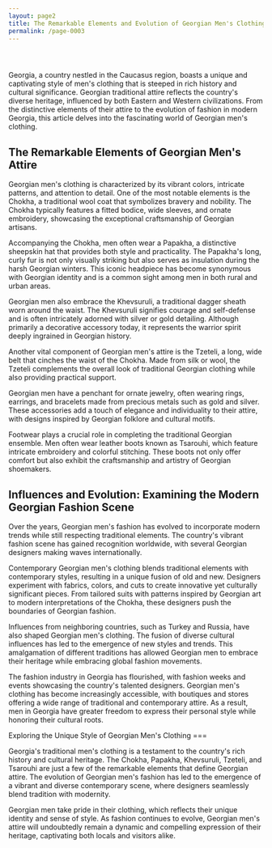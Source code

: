 ```yaml
---
layout: page2
title: The Remarkable Elements and Evolution of Georgian Men's Clothing
permalink: /page-0003
---
```




<div class="separator" style="clear: both;"><a href="https://blogger.googleusercontent.com/img/b/R29vZ2xl/AVvXsEj2PhoA1vLs37zPPyd2TUPE37Xl3DW60Ki3vF4GC9-OPAr_416m6NI9J4VrS8LaNKkMkjPCuup9Ze1X_iuHdtvYHiogtLgaTAtT7VVWOT6RAXBbRyxiD-MxGCiSbsUCAMakyHKOHx3XRtGjxISDVHhwAfRWCFVDmsnf8r-qW1UM0xx5eXxTlw_QfgeXJKQ/s1600/images.jpeg" style="display: block; padding: 1em 0; text-align: center; "><img alt="" border="0" data-original-height="533" data-original-width="576" src="https://blogger.googleusercontent.com/img/b/R29vZ2xl/AVvXsEj2PhoA1vLs37zPPyd2TUPE37Xl3DW60Ki3vF4GC9-OPAr_416m6NI9J4VrS8LaNKkMkjPCuup9Ze1X_iuHdtvYHiogtLgaTAtT7VVWOT6RAXBbRyxiD-MxGCiSbsUCAMakyHKOHx3XRtGjxISDVHhwAfRWCFVDmsnf8r-qW1UM0xx5eXxTlw_QfgeXJKQ/s1600/images.jpeg"/></a></div>


<p>Georgia, a country nestled in the Caucasus region, boasts a unique and captivating style of men's clothing that is steeped in rich history and cultural significance. Georgian traditional attire reflects the country's diverse heritage, influenced by both Eastern and Western civilizations. From the distinctive elements of their attire to the evolution of fashion in modern Georgia, this article delves into the fascinating world of Georgian men's clothing.</p>
<h2>The Remarkable Elements of Georgian Men's Attire</h2>
<p>Georgian men's clothing is characterized by its vibrant colors, intricate patterns, and attention to detail. One of the most notable elements is the Chokha, a traditional wool coat that symbolizes bravery and nobility. The Chokha typically features a fitted bodice, wide sleeves, and ornate embroidery, showcasing the exceptional craftsmanship of Georgian artisans.</p>
<p>Accompanying the Chokha, men often wear a Papakha, a distinctive sheepskin hat that provides both style and practicality. The Papakha's long, curly fur is not only visually striking but also serves as insulation during the harsh Georgian winters. This iconic headpiece has become synonymous with Georgian identity and is a common sight among men in both rural and urban areas.</p>
<p>Georgian men also embrace the Khevsuruli, a traditional dagger sheath worn around the waist. The Khevsuruli signifies courage and self-defense and is often intricately adorned with silver or gold detailing. Although primarily a decorative accessory today, it represents the warrior spirit deeply ingrained in Georgian history.</p>
<p>Another vital component of Georgian men's attire is the Tzeteli, a long, wide belt that cinches the waist of the Chokha. Made from silk or wool, the Tzeteli complements the overall look of traditional Georgian clothing while also providing practical support.</p>
<p>Georgian men have a penchant for ornate jewelry, often wearing rings, earrings, and bracelets made from precious metals such as gold and silver. These accessories add a touch of elegance and individuality to their attire, with designs inspired by Georgian folklore and cultural motifs.</p>
<p>Footwear plays a crucial role in completing the traditional Georgian ensemble. Men often wear leather boots known as Tsarouhi, which feature intricate embroidery and colorful stitching. These boots not only offer comfort but also exhibit the craftsmanship and artistry of Georgian shoemakers.</p>
<h2>Influences and Evolution: Examining the Modern Georgian Fashion Scene</h2>
<p>Over the years, Georgian men's fashion has evolved to incorporate modern trends while still respecting traditional elements. The country's vibrant fashion scene has gained recognition worldwide, with several Georgian designers making waves internationally.</p>
<p>Contemporary Georgian men's clothing blends traditional elements with contemporary styles, resulting in a unique fusion of old and new. Designers experiment with fabrics, colors, and cuts to create innovative yet culturally significant pieces. From tailored suits with patterns inspired by Georgian art to modern interpretations of the Chokha, these designers push the boundaries of Georgian fashion.</p>
<p>Influences from neighboring countries, such as Turkey and Russia, have also shaped Georgian men's clothing. The fusion of diverse cultural influences has led to the emergence of new styles and trends. This amalgamation of different traditions has allowed Georgian men to embrace their heritage while embracing global fashion movements.</p>
<p>The fashion industry in Georgia has flourished, with fashion weeks and events showcasing the country's talented designers. Georgian men's clothing has become increasingly accessible, with boutiques and stores offering a wide range of traditional and contemporary attire. As a result, men in Georgia have greater freedom to express their personal style while honoring their cultural roots.</p>
<p>Exploring the Unique Style of Georgian Men's Clothing ===</p>
<p>Georgia's traditional men's clothing is a testament to the country's rich history and cultural heritage. The Chokha, Papakha, Khevsuruli, Tzeteli, and Tsarouhi are just a few of the remarkable elements that define Georgian attire. The evolution of Georgian men's fashion has led to the emergence of a vibrant and diverse contemporary scene, where designers seamlessly blend tradition with modernity.</p>
<p>Georgian men take pride in their clothing, which reflects their unique identity and sense of style. As fashion continues to evolve, Georgian men's attire will undoubtedly remain a dynamic and compelling expression of their heritage, captivating both locals and visitors alike.</p>




<div style="height:1px;">
<a id="show_id" onclick="document.getElementById('spoiler_id').style.display=''; document.getElementById('show_id').style.display='none';"></a><span id="spoiler_id" style="display: none;"><a class="link" onclick="document.getElementById('spoiler_id').style.display='none'; document.getElementById('show_id').style.display='';"></a>
<div style="background-color: rgba(0, 0, 0, 0); margin: 1px;">
<div class="smallfont"><i><span style="font-size: 16px; font-weight: bold; margin-right: 3px;"></span></i><input onclick="if (this.parentNode.parentNode.getElementsByTagName('div')[1].getElementsByTagName('div')[0].style.display != '') { this.parentNode.parentNode.getElementsByTagName('div')[1].getElementsByTagName('div')[0].style.display = ''; this.innerText = ''; this.value = 'Hide'; } else { this.parentNode.parentNode.getElementsByTagName('div')[1].getElementsByTagName('div')[0].style.display = 'none'; this.innerText = ''; this.value = 'new posts'; }" style="background-color: #00000000; font-size: 16px; width: auto;" type="button" value="new posts" />
</div>
<div class="alt2" style="background-color: rgba(255, 255, 255, 0); margin: 0px; padding: 0px;">
<div style="display: none;" loading="lazy">
<p>







michellegujerr
Michelle Güjer
kieshapablo 
kieshapablo
Kiesha Pablo
soulhoefourtwenty 
soulhoefourtwenty
Allana Clemente
chinchinobcena 
chinchinobcena
Chin Chin Obcena
alexamiro.m 
alexamiro.m
Alexa Miro
crishauy 
crishauy
Crisha Johns Uy
cherbarnacha 
cherbarnacha
Cher Tolentino Barnacha
avrillavigne 
avrillavigne
Avril Lavigne
donna 
donna
Donnalyn 🇵🇭
coleen 
coleen
Coleen Garcia Crawford
alexandradaddario 
alexandradaddario
alexandra daddario
mr.kawawi 
mr.kawawi
Mark Velasco
jackloganshow 
jackloganshow
Jack Logan
cunananmardeen 
cunananmardeen
Mardeen Cunanan
itskathlenne 
itskathlenne
➳Kathlenne Panis
shailarebortera 
shailarebortera
Dr. Shaila Rebortera
xeaora 
xeaora
Pacchi | Xeaora
reemalharbimakeup 
reemalharbimakeup
Reem Alharbi 👰🏻‍♀️🤍💍 Makeup Artist
belasfitguide 
belasfitguide
belasfitguide
christianalbertgaza 
christianalbertgaza
Christian Albert Gaza
maddyalivia_ 
maddyalivia_
mikedaryly 
mikedaryly
Mike Yu
sunnyrayyxo 
sunnyrayyxo
cyber kitty ^-^
patty_push 
patty_push
Patricia Tumulak
runroccorun 
runroccorun
THOR
aljownz_ 
aljownz_
Aljon Buenaflor
ampongdentalclinic 
ampongdentalclinic
Ampong Dental
angelclaverialove 
angelclaverialove
𝓐𝓷𝓰𝓮𝓵 𝓒𝓵𝓪𝓿𝓮𝓻𝓲𝓪➰
ck_montenegro 
ck_montenegro
CK Montenegro
mochii_jii 
mochii_jii
Jessa Mae Liloc
cullen.bun 
cullen.bun
Cullen
gella.gonzales 
gella.gonzales
Gella🌻
rxthism 
rxthism
Ruth
princessmyreli 
princessmyreli
Princess Myreli Orapa
shftinternational 
shftinternational
SHFT International
melrosecastro_ 
melrosecastro_
MC
rachelleruth_ 
rachelleruth_
Rachelle Ruth
glowclub.123 
glowclub.123
The Glow Club
villacellabella.bali 
villacellabella.bali
VILLA CELLA BELLA  UBUD  BALI
bolatvph 
bolatvph
Bola.TV
danielastrannerrr 
danielastrannerrr
𝒟𝒶𝓃𝒾𝑒𝓁𝒶 𝒢𝓊𝓉𝒾𝑒𝓇𝓇𝑒𝓏 𝒮𝓉𝓇𝒶𝓃𝓃𝑒𝓇
gelomiclxt 
gelomiclxt
Gelo
revirielley 
revirielley
Revi Agulan 🧿
rafaelarenas55 
rafaelarenas55
Rafael L Arenas
markfernandezmakeup 
markfernandezmakeup
Mark Fernandez
_izzayrndl 
_izzayrndl
izzay Rondolo 🌻Private Space🌻
miaantonioo 
miaantonioo
Mia Antonio
kimiialfeche 
kimiialfeche
kimmy
mabhy1990 
mabhy1990
winfinity.live 
winfinity.live
Winfinity | Live Casino Game Provider
iammjdiola 
iammjdiola
MJ Diola ✨
trixieescosisofficial 
trixieescosisofficial
Trixie Escosis
auramodaintl_ 
auramodaintl_
Aura Moda
skinmdc 
skinmdc
Skin MDC
taylorlautner 
taylorlautner
Taylor Lautner
taylautner 
taylautner
Tay Lautner
ninia_rodil_dmd 
ninia_rodil_dmd
Ninia Rodil
homebeautyberries 
homebeautyberries
Beauty Berries Home
finnsvipbeachclub 
finnsvipbeachclub
FINNS VIP Beach Club
gerid_rux 
gerid_rux
GERID RUX🦋
aranyaresortsph 
aranyaresortsph
Aranya Resorts
kerrireilly1610 
kerrireilly1610
Kerri Reilly
gail.vice 
gail.vice
Gail Vicente
mikaellugh26 
mikaellugh26
Ella Tan
filippafranssoon 
filippafranssoon
Filippa Fransson
chamaximiano 
chamaximiano
Cha Maximiano Lee
millionaireasia.sg 
millionaireasia.sg
Millionaireasia Singapore
malditattoostudios 
malditattoostudios
Malditattoo Studios
pearlfarmofficial 
pearlfarmofficial
Pearl Farm Beach Resort
tutorialhair4you 
tutorialhair4you
Simple Hairstyles & Tips
boy.and.sea 
boy.and.sea
Echo Kua
dexwin.bet 
dexwin.bet
DexWin Bet | Sports Betting that's Immersive
kristinejans.margaja 
kristinejans.margaja
Kristine Margaja
dexterlopezhmuamnl 
dexterlopezhmuamnl
Dexter Lopez
mirandaaldana_ 
mirandaaldana_
miranda aldana💋
athenalouise0130 
athenalouise0130
Athena Louise
nastya_nass_ 
nastya_nass_
Nastya Nass
lusta.hair 
lusta.hair
Lusta Hair
threema.official 
threema.official
SMS / VIBER +639171683362
sirombeachhouse 
sirombeachhouse
Sirom Beach House
andreaasis__ 
andreaasis__
DREA
krishnahgravidez 
krishnahgravidez
Krishnah Gravidez
michelledee 
michelledee
MMD
theoldfarmvilla 
theoldfarmvilla
The Old Farm Villa
lullacrystalsmain 
lullacrystalsmain
LULLA CRYSTALS SKINCARE
samjtang 
samjtang
Sam Tang
trishplz 
trishplz
Trisha Pelaez
sp2sphilippines 
sp2sphilippines
SP2S Philippines
_aby_mabi 
_aby_mabi
𝘼 𝘽 𝙔
lovejaneph 
lovejaneph
Love  Jane
wandergym 
wandergym
Wandergym
justbonita8 
justbonita8
JustBonita
vanessahudgens 
vanessahudgens
🔮Vanessa Hudgens🔮
modalabeachresort 
modalabeachresort
Modala Beach Resort
aquaboracay 
aquaboracay
Aqua Boracay
gy_gymfit 
gy_gymfit
GY.gymfit
momoisupe 
momoisupe
Jan Michael Supe
michellearceo136 
michellearceo136
Michelle Arceo
lastaycation 
lastaycation
0917 
0917
0917
yhona1a 
yhona1a
Nabi🦋
m_manlongatclinic 
m_manlongatclinic
𝔻𝕖𝕣𝕞𝕒 • 𝔸𝕖𝕤𝕥𝕙𝕖𝕥𝕚𝕔 • 𝕎𝕖𝕝𝕝𝕟𝕖𝕤𝕤
athlenenutrition 
athlenenutrition
Athlene Nutrition
michaelcinco5 
michaelcinco5
Michael Cinco Private
michael5inco 
michael5inco
MICHAEL CINCO Dubai
chikababes.ph 
chikababes.ph
ChikaBabes | your favorite babes
hayley_bui 
hayley_bui
Hayley Bui
adrianalianne 
adrianalianne
itscharxlingin 
itscharxlingin
Charx Lingin🇵🇭
busturqueza23 
busturqueza23
Omnibus Turqueza
lotusactivewear 
lotusactivewear
LOTUS ACTIVEWEAR
ifbb.ph 
ifbb.ph
IFBB PHILIPPINES 🏆🇵🇭
jesh_javier 
jesh_javier
Jesh Javier
alphalete 
alphalete
Alphalete
jvvcful 
jvvcful
최종우
limminsu000 
limminsu000
임민수ᰔᩚ
dex_xeb 
dex_xeb
DEX / 김진영
dear.zia 
dear.zia
𝑓𝑟𝑒𝑒𝑧𝑖𝑎🌼
4x4ischoi 
4x4ischoi
최서은 Seoeun Choi
deeenerss 
deeenerss
Nadine Lee 이나딘
jennonpark 
jennonpark
박세정 Park Sejeong
shinseulkee 
shinseulkee
신슬기 Shin Seul Ki
amyy.ts 
amyy.ts
𝐀𝐦𝐲
artistic__man 
artistic__man
김세준 sejun Kim
fitnesswithphoebs 
fitnesswithphoebs
phoebs
thelabootybuilder 
thelabootybuilder
Frankie Alvarado
nicolejennice 
nicolejennice
Nicsy Pueyo Aguilar
neilbengzon71 
neilbengzon71
Neil Bengzon (Bubba Kray)
timsalanga 
timsalanga
Tim Salanga
shopify 
shopify
Shopify
laurinhatorquato 
laurinhatorquato
Laurinha do Brasil🇧🇷 para o mundo🌎
annandrade11 
annandrade11
ANNA ANDRADE
pangszd03 
pangszd03
pangszd03
gabriel_altonaga 
gabriel_altonaga
Gabriel Altonaga
britneymnsn 
britneymnsn
Britney Manson
katvfitness 
katvfitness
KAT VERA | Content Creator
issavegas 
issavegas
Issa Vegas ✨
a.vriell 
a.vriell
𝐀𝐑𝐈𝐄𝐋 🤍
theworkoutdoll 
theworkoutdoll
glute bae ♡
tamaraadawn 
tamaraadawn
TAMARA DAWN 🍓
kelsiefaithhthomas 
kelsiefaithhthomas
Kelsie Faith Thomas
luxelips.au 
luxelips.au
Luxe Lips
chammymabasa 
chammymabasa
Chammy Mabasa
pauljasonklein 
pauljasonklein
paul klein
avb.fit 
avb.fit
ALEJANDRA VILA
taylerhillss 
taylerhillss
Tayler hills
anickalykayu 
anickalykayu
Anicka Lyka Yu
pingmedina 
pingmedina
Ping Medina
_swapbox 
_swapbox
Swap Box
geegee_flawless 
geegee_flawless
🍯 GeeGee 🇺🇸
missmicav 
missmicav
Mica V
josephyuen2012 
josephyuen2012
Joseph Yuen
chivasregalph 
chivasregalph
Chivas Regal PH
regivalenzuela90 
regivalenzuela90
RVP
theboltholebar 
theboltholebar
The Bolt Hole Bar
bolthole71 
bolthole71
Bolthole 71
fitjeans 
fitjeans
FITJEANS | Super comfy and stretchy denim with no waist gap
bactivewear_ 
bactivewear_
B Activewear
camisanchez.co 
camisanchez.co
Cami ®• Mentora de transformación y habitos
cudentaloffice 
cudentaloffice
CU Dental Office
k8lynbaddie 
k8lynbaddie
Kaitlyn 💖
zoandemfit 
zoandemfit
Zoë & Emily | ONLINE FITNESS COACHES
lexicarolinefit 
lexicarolinefit
♡ 𝐬𝐮𝐤𝐚𝐧𝐥𝐚𝐲𝐚 𝐤𝐫𝐚𝐬𝐚𝐧𝐠␎✮
pinkveganprincess 
pinkveganprincess
fri
kennedybonham_ 
kennedybonham_
Kennedy Bonham | Online Strength Focused Coach
mrshadiel 
mrshadiel
Bryan Shadiel Perez
kayheredia 
kayheredia
Kayla Heredia
cerahlovesss 
cerahlovesss
SarahGulagula♡
jannymrnda 
jannymrnda
Janny Miranda
monsterenergy 
monsterenergy
Monster Energy
nicolemulano 
nicolemulano
Mary Nicole Gapaz Mulano
thepremiumcorsetph 
thepremiumcorsetph
ThePremuimCorsetPh 🧿
iam_drspark 
iam_drspark
John Paul Cruz Pareja  M.D.
nicholasgalitzine 
nicholasgalitzine
Nicholas Galitzine
victoriabulk 
victoriabulk
Victoria Bulkowski
narratorsphilippines 
narratorsphilippines
Narrators Philippines
xinyanshop.ph 
xinyanshop.ph
𝗫𝗶𝗻 𝗬𝗮𝗻 𝗦𝗵𝗼𝗽
dianaconforti.fit 
dianaconforti.fit
Diana Conforti | Pushing Together
jvevapeph 
jvevapeph
JVE Vape (Just Love)
sneakersanpy 
sneakersanpy
SNEAKERSANPY
acjcollections 
acjcollections
Acj Collection's
lovito_official 
lovito_official
Lovito
debbie_liii 
debbie_liii
Runyu Li
charitagirl 
charitagirl
Charita
ekay.ejm 
ekay.ejm
Erica Jane Medina
tootchie01 
tootchie01
Adrian Hubert Agcamaran
dollfeva 
dollfeva
DADOLL
_nicoleespiritu28 
_nicoleespiritu28
Nicole Espiritu
alecruz1808 
alecruz1808
Ale Cruz
vevehmo 
vevehmo
Babygirl❤️
yourkeireal 
yourkeireal
keikei
clara_stocker 
clara_stocker
Sexy Wagyū Steak 🥩
exteriorglam 
exteriorglam
Foinika Kay
mialiftss 
mialiftss
MIA JASMINE
ghadaalghamdi 
ghadaalghamdi
Ghada Alghamdi
smartdriving 
smartdriving
𝐒𝐦𝐚𝐫𝐭 𝐃𝐫𝐢𝐯𝐢𝐧𝐠 𝐂𝐨𝐫𝐩𝐨𝐫𝐚𝐭𝐢𝐨𝐧 🇵🇭
bootybandph 
bootybandph
Booty Bands by FITME.PH
nessbynature 
nessbynature
𝙉𝙀𝙎𝙎𝘼 ♥
bellascholtes.fit 
bellascholtes.fit
Bella Scholtes
jumamutee 
jumamutee
Julia Giannella
christelleabello 
christelleabello
Christelle Abello
jai_murcillo 
jai_murcillo
Jai Murcillo 📸
kate.herta 
kate.herta
kate herta | fitness & bodybuilding
trishaddr 
trishaddr
TRISHA DIAZ
aybl 
aybl
AYBL
zivenevaroa.tabangcura 
zivenevaroa.tabangcura
Ziven Evaro Asperas Tabangcura
sienaa_fit 
sienaa_fit
𝐒. 𝐑 | 𝐅𝐈𝐓𝐍𝐄𝐒𝐒 𝐓𝐑𝐀𝐈𝐍𝐄𝐑
thebaguioshop_3 
thebaguioshop_3
THEBAGUIOSHOP🧿
sofia.i.n 
sofia.i.n
Sofia
awiesome 
awiesome
𝗔 𝗪 𝗜 𝗘
ecila_x 
ecila_x
ALICE STAMP
hannahscarpatiii 
hannahscarpatiii
Hannah scarpati
tashabraziliano 
tashabraziliano
ᴛᴀꜱʜ'
bontheys 
bontheys
Bente Strøm
jewelpagcu.md 
jewelpagcu.md
Jewel Pagcu
livewellbyjess 
livewellbyjess
JESS DAMICO
teamcarolvaz 
teamcarolvaz
Treinadora Carol Vaz
kristineafit 
kristineafit
KRISTINE ANN
ucmlifestyle 
ucmlifestyle
UCM Lifestyle
fleckerfit 
fleckerfit
Sammy Fleck
owenreyes 
owenreyes
Joel Owen Reyes
ms.dayawon 
ms.dayawon
Shaira Dayawon
herlene_budol 
herlene_budol
Herlene Nicole Budol
chimmyph 
chimmyph
Chimmy Philippines
jeanfab_ 
jeanfab_
Jean Bonilla
wheykingsupplements 
wheykingsupplements
𝐖𝐡𝐞𝐲 𝐊𝐢𝐧𝐠 𝐒𝐮𝐩𝐩𝐥𝐞𝐦𝐞𝐧𝐭𝐬 𝐏𝐇
vimanatattoostudioph 
vimanatattoostudioph
VIMANA ॐ
roryvanulft 
roryvanulft
Rory van Ulft
chao.artista 
chao.artista
Charo Flores Artista
ms.chinie 
ms.chinie
GK Go
sandragruta 
sandragruta
Sandra Gruta
breannahcortez 
breannahcortez
Breanna Cortez l Fitness & Nutrition Coach
frankieedarling 
frankieedarling
Frankie Darling
klaudiasyd 
klaudiasyd
Klaudia
renztuazon.rhm 
renztuazon.rhm
Renz Tuazon
kemilngph 
kemilngph
Kemilng
_vitoria_limaa_ 
_vitoria_limaa_
Vitória lima
lasenzaphofficial 
lasenzaphofficial
La Senza Philippines
carla.leclercq 
carla.leclercq
Carla Leclercq 🇫🇷
msworldphil 
msworldphil
MISS WORLD PHILIPPINES
gwendolynefourniol 
gwendolynefourniol
Gwen Fourniol
shinagawa_ph 
shinagawa_ph
Shinagawa Lasik & Aesthetics
nueconceal 
nueconceal
Nue Conceal
iamlexibabe_ 
iamlexibabe_
LEXI
lexi_marvel 
lexi_marvel
alexandra rae
ashleighs.fit 
ashleighs.fit
Ashleigh Sullins
yukiiitakahashi 
yukiiitakahashi
Yukii Takahashi
hi_christineco 
hi_christineco
Christine Grace Co
sofiagccastro 
sofiagccastro
Sofia Castro
ann_maria_tom 
ann_maria_tom
Ann-Maria Tom| Hormonal Weight loss Coach.
aquaflask.ph 
aquaflask.ph
AquaFlask Philippines
prinsesataruc 
prinsesataruc
PrincessTaruc
briannametzgerfit 
briannametzgerfit
Bri | Online Fitness Coach
dolcegabbana 
dolcegabbana
Dolce&Gabbana
prada 
prada
Prada
chanelofficial 
chanelofficial
CHANEL
gucci 
gucci
GUCCI
louisvuitton 
louisvuitton
Louis Vuitton
dior 
dior
Dior Official
pattyvlsco 
pattyvlsco
Patty Velasco
steph_marie_fit 
steph_marie_fit
Stephanie | Fitness & Lifestyle Coach
keechpeach 
keechpeach
thegeeaesthetics 
thegeeaesthetics
The Gee Aesthetics
sopheallen 
sopheallen
Soph Allen
_girlsreligion_ 
_girlsreligion_
Girls Religion
michaaprinz 
michaaprinz
Micha Prinz | Wellness Athlet
maxcollinsofficial 
maxcollinsofficial
Max Collins 🇵🇭🇺🇸
allylewfit 
allylewfit
Ally Lewis
sharjbm 
sharjbm
✨
nicole.sanjuan 
nicole.sanjuan
𝓝𝓲𝓬𝓸𝓵𝓮 𝓢𝓪𝓷 𝓙𝓾𝓪𝓷
minibutmighty_ 
minibutmighty_
Kathryn Nash
siyeynmacela 
siyeynmacela
Shaine Rizelle Macela
bellevllnv 
bellevllnv
Belle Villanueva
halobonus 
halobonus
Halo Win
lizlie_lynielyn 
lizlie_lynielyn
Lizlie Lynielyn
virginia_phiee 
virginia_phiee
🇯🇵🇵🇭🇪🇸🇮🇳🇰🇷
gidao_official 
gidao_official
GI DAO
ezethelabel 
ezethelabel
È Z E by Lindsey Rivera
trinacandaza 
trinacandaza
Trina Candaza
ecomomph 
ecomomph
Ecomom Philippines
gymshark 
gymshark
Gymshark
amandafranssoonnn 
amandafranssoonnn
Amanda Fransson
poshandpearls 
poshandpearls
Posh and Pearls
lumosprojector_ph 
lumosprojector_ph
LUMOS Projector PH
nikahigashionna 
nikahigashionna
Nika Higashionna
tintinarguelles_ 
tintinarguelles_
Kris Veneracion
dietmeals.ph 
dietmeals.ph
Chef on a Diet PH
heyprettyskinofficial 
heyprettyskinofficial
Hey Pretty Skin
mannixcaranchoofficial 
mannixcaranchoofficial
Mannix Carancho
faithdasilva_ 
faithdasilva_
Faith Da Silva
larissacruz.mkt 
larissacruz.mkt
Larissa Cruz 💥
dominique 
dominique
Dominique Cojuangco-Hearn
kikakim 
kikakim
Kristina Kim
hoooooyeony 
hoooooyeony
Hoyeon
pamprinster 
pamprinster
Pamela Prinster
donatella_versace 
donatella_versace
Donatella Versace
hoshibaby.ph 
hoshibaby.ph
Hoshi Baby®
nikitadragun 
nikitadragun
Nikita Dragun
machinegunkelly 
machinegunkelly
colson xx blonde don
ninong_bri02 
ninong_bri02
Neil Cruz
bulletteodoro 
bulletteodoro
B L T
vanessamorgan 
vanessamorgan
Vanessa Morgan
aicyfab 
aicyfab
Aicy Fabe
lynaritaa 
lynaritaa
Lyna Perez
ed_go888 
ed_go888
Edward Go
madelame 
madelame
Madelaine Petsch
ajravsss 
ajravsss
Aj Raval
valkyrae 
valkyrae
rae
pokimanelol 
pokimanelol
pokimane
narrahilltagaytay 
narrahilltagaytay
Narra Hill
kylienicolepadilla 
kylienicolepadilla
k y l i e ☽◯☾
lifeofayemami 
lifeofayemami
Kate Mana
mattsrideoncarsdavao 
mattsrideoncarsdavao
Matt’s ride on cars Davao
jimin 
jimin
BTS JIMIN 지민 FANPAGE
serayaaf 
serayaaf
Seraya Fullante
luminisce_official 
luminisce_official
LUMINISCE HOLISTIC SKIN INNOVATIONS
houseofherbert 
houseofherbert
House of Herbert
rodjzofficial 
rodjzofficial
𝙄𝙢 𝙍 𝙊 𝘿 𝙅
customizedchic 
customizedchic
customized chic
lizzzuy 
lizzzuy
Liz Uy
abbieherbert_ 
abbieherbert_
Abbie Herbert
songkang_b 
songkang_b
송강
kimsmolina 
kimsmolina
Kim Molina
theaiveeclinic 
theaiveeclinic
ＡＩＶＥＥ
kittychicha 
kittychicha
🖤KITTY CHICHA🐱
shanikasilverio 
shanikasilverio
Shanika Silverio 🧿
inaraymundo95 
inaraymundo95
Ina Raymundo
janickmaceta 
janickmaceta
Janick Maceta Del Castillo ♥
riva 
riva
RIVA QUENERY
mommyhugs.ph 
mommyhugs.ph
MommyHugs
erikarae.p 
erikarae.p
Rikki
yaracosmetics21 
yaracosmetics21
Yara Cosmetics 💄💋
ms.tamomo 
ms.tamomo
tamomo | summer the chihuahua
skncaresolutionph 
skncaresolutionph
SKN CARE SOLUTION
babe.formula 
babe.formula
Babe Formula
francesmanuel 
francesmanuel
Frances Manuel
viycortez 
viycortez
Viycortez
theninaellaine 
theninaellaine
Nina Ellaine Dizon ✨
mamaway_ph 
mamaway_ph
Mamaway
lactacydbabyid 
lactacydbabyid
Lactacyd Baby Sanofi Indonesia
amaysonmerchandprints 
amaysonmerchandprints
Amayson
corset_ig 
corset_ig
jill kylie cruz
elemardamitan08 
elemardamitan08
KOREAN Maxi|Mini|Midi Dress
digidoph 
digidoph
Digido
crimsonboracay 
crimsonboracay
Crimson Resort & Spa Boracay
tinystuffph 
tinystuffph
TINY STUFF PH
zero1story_ 
zero1story_
01
littlelightph 
littlelightph
Little Light
jenny.m.official 
jenny.m.official
Evgeniya 🕊 Mosienko
nuborn.ph 
nuborn.ph
NuBorn Baby Essentials
babyzenphilippines 
babyzenphilippines
BABYZEN PHILIPPINES
tinybudsbaby 
tinybudsbaby
Tiny Buds™ Baby Naturals
phoemelabaranda 
phoemelabaranda
𝒫𝒽𝑒𝓂
1c3l1c1ous 
1c3l1c1ous
Carla Felice Caseda
toysnwheelsph 
toysnwheelsph
Toys n' wheels ph
spinkiebaby 
spinkiebaby
Spinkie® Canopies Decor Toys
lilyandlemonco 
lilyandlemonco
Lily & Lemon Co.
babysmshop 
babysmshop
babysm shop
veradijkmans 
veradijkmans
Vera Dijkmans
meghantrainor 
meghantrainor
Meghan Trainor
apricaph 
apricaph
Aprica Philippines
kimibbong1317 
kimibbong1317
김희진/키미뽕공구
your.genuine.value 
your.genuine.value
Y.our G.enuine V.alue
tvn_drama 
tvn_drama
tvN 드라마 공식 계정
meow91__ 
meow91__
야옹이
bambinaph 
bambinaph
Bambina Philippines
beaniesandbooties 
beaniesandbooties
Carters Gerber Hudson
homedeluxe.official 
homedeluxe.official
Home de Luxe
noahsark.ph 
noahsark.ph
Noahs Ark Ph
mysheenahalili 
mysheenahalili
Sheena Yvette Halili-Manzanero
fashionilaa 
fashionilaa
FASHIONILA
eunwo.o_c 
eunwo.o_c
차은우
lilyandtuckerstudio 
lilyandtuckerstudio
Lily and Tucker Studios
boldeswimwear 
boldeswimwear
Bolde Swimwear ✹
auraeph 
auraeph
AURAE • JEWELRY
sexy_motherfcker 
sexy_motherfcker
SexyMotherFucker
misslypsbykas 
misslypsbykas
Misslyps by Kas
nicole_donesa 
nicole_donesa
Nicole Kim Donesa-Herras
papigalangpo 
papigalangpo
Charisse Galang
theconsciousconsumerph 
theconsciousconsumerph
myminioven 
myminioven
My Mini Oven By KC
sachzna 
sachzna
𝐒𝐀𝐂𝐇𝐙𝐍𝐀
rabiyamateo 
rabiyamateo
Rabiya Mateo
bellaysmael 
bellaysmael
Bella Ysmael
paulineamelinckx 
paulineamelinckx
Pauline C. Amelinckx
sandralemonon 
sandralemonon
Mama Limonada🍋
orderlystudio 
orderlystudio
Orderly Studio
trolleycompany 
trolleycompany
Trolley Co
thefarmatsanbenito 
thefarmatsanbenito
The Farm at San Benito
iammissglenda 
iammissglenda
Miss Glenda
_hopefulasever 
_hopefulasever
💫💫
bellapoarch 
bellapoarch
Bella Poarch
theballoonistph 
theballoonistph
The Balloonist PH
regineangeles 
regineangeles
Regine Angeles -Leaño
sheinofficial 
sheinofficial
SHEIN.COM
bearthsidephotofilm_birthstory 
bearthsidephotofilm_birthstory
BEARTHSIDE_ManilaBirthStory
amandasweetescape 
amandasweetescape
Amanda’s Sweet Escape
blanqigirls 
blanqigirls
BLANQI® Supportwear
chloe_t 
chloe_t
Chloe Ting
oneclickguaranteedshopmnl 
oneclickguaranteedshopmnl
One Click Guaranteed Shop
tinylittlechic 
tinylittlechic
The Tiny Little Chic 💖
camillesantoz 
camillesantoz
𝑪𝒂𝒎𝒊𝒍𝒍𝒆 𝑺𝒂𝒏𝒕𝒐𝒔
hailey_cassiem 
hailey_cassiem
Hailey_Cassie
sammiedeleonn 
sammiedeleonn
samantha villanueva
skuukzky 
skuukzky
숮이 💄💅👡👠🎀👙🌂👗🌂🎀💋💌
prutazan 
prutazan
PruTazan
cakebreakph 
cakebreakph
CAKE BREAK PH
mixedmanila 
mixedmanila
Mixed Manila
permabrowbeautystudio 
permabrowbeautystudio
Perma Brow Beauty Studio
criseldalvarez 
criseldalvarez
criselda alvarez
vicecosmeticsph 
vicecosmeticsph
Vice Cosmetics
lenieaycardo 
lenieaycardo
Lenie Aycardo
vanitymirrormanila 
vanitymirrormanila
Vanity Mirror Manila
jasminebrownsword 
jasminebrownsword
Jasmine Brownsword
mnsce_furnitures 
mnsce_furnitures
MNSCE Furnitures
fittingroom25 
fittingroom25
Fittingroom25 Clothing Shop
iphonesupplyph 
iphonesupplyph
Gadget Supplier Philippines
kylieskin 
kylieskin
Kylie Skin by Kylie Jenner
toricaro 
toricaro
Victoria Joy Caro
mya_thelabel 
mya_thelabel
MYA The Label
islaidajewelry 
islaidajewelry
ISLA IDA
theglasshouseflowers 
theglasshouseflowers
THE GLASS HOUSE FLOWERS ™
taylorzakharperez 
taylorzakharperez
TAYLOR ZAKHAR PEREZ
youngmeganne_ 
youngmeganne_
Meganne Young
ray.mattos 
ray.mattos
𝐑𝐀𝐘 𝐌𝐀𝐓𝐓𝐎𝐒 🐝
white.republic 
white.republic
White Republic Teeth Whitening
modocreatives_furniture 
modocreatives_furniture
faithcorpuzz_ 
faithcorpuzz_
Faith Corpuz
nataliemonroe 
nataliemonroe
nati
natalie__hanby 
natalie__hanby
Natalie Hanby
dermamedics_skincenter 
dermamedics_skincenter
Dermamedics
missmariazen 
missmariazen
👑 M A R I A Z E N
pitesclanda 
pitesclanda
Francine Kei Esclanda
jaiyafashion 
jaiyafashion
𝐉𝐀𝐈𝐘𝐀𝐅𝐀𝐒𝐇𝐈𝐎𝐍 🎀
lumiteethwhitening 
lumiteethwhitening
Lumi Teeth Whitening
jennierubyjane 
jennierubyjane
J
lavishhairsmnl 
lavishhairsmnl
Hair Products Ph
hinatauzumaki29 
hinatauzumaki29
Hinata
ivapeiq_ph 
ivapeiq_ph
iQ Philippines 🇵🇭
clarkgeorge40 
clarkgeorge40
Clark George
indaymitchie 
indaymitchie
Michelle Nacario "Pinay | Latina | Arab"
crazyminds19 
crazyminds19
CrazyMinds
aquainfinitydesign.ph 
aquainfinitydesign.ph
pinoy aquascaper
ina.activewear 
ina.activewear
Ina|Activewear
colombianaph 
colombianaph
Premium Colombian Clothes
jadeinwondrland 
jadeinwondrland
JADE
nopeetstore 
nopeetstore
_shiroko_ 
_shiroko_
sarah
joannahseeme 
joannahseeme
Joannah See
riversbyrei 
riversbyrei
riversbyrei
exwifesart 
exwifesart
Karen
sabrinapearl16 
sabrinapearl16
Sabrina Sabrina
cassyczc 
cassyczc
Cassandra Castilla
abbyrao 
abbyrao
Abby
daisykeech 
daisykeech
Dais
mommy_dee_plantcorner 
mommy_dee_plantcorner
Mommy D's Plant Corner🌱🍁🌿🌵🍃
kristenhanby 
kristenhanby
Kristen Hanby
funnybyanymemesnecessary 
funnybyanymemesnecessary
Funny Memes
vcayco 
vcayco
VanessaLyn B. Cayco
ylidiaz_2 
ylidiaz_2
Yliana Diaz
happyroomph 
happyroomph
Happy Room PH
anastasia_skyline 
anastasia_skyline
Anastasia Skyline
glltzglo 
glltzglo
Glitz Glo | Home of 4D Artwork 🎨
paulavofficial 
paulavofficial
Paula V
johnnydepp 
johnnydepp
Johnny Depp
lindsaynicole01 
lindsaynicole01
L I N D S A Y ✨
hairpaintco 
hairpaintco
Hair Paint Co | Hair Dye & Hair Care Products
_imkatmesina 
_imkatmesina
Kathrina Santos
habellezas 
habellezas
Habellezas | Ads | Models 🌐
flavoursome_meals 
flavoursome_meals
Flavoursome Meals
lilperkz 
lilperkz
Alice💋Visby
teddybearosito 
teddybearosito
Theodora Moutinho
oliepabustan 
oliepabustan
olie pabustan
elisacastellar 
elisacastellar
E L I S A F I T
chandra.lux 
chandra.lux
Relaunching Soon ~
razel.jade 
razel.jade
Razel Jade Marfori
jasmyn2juiicy 
jasmyn2juiicy
Kaylee Trabucco
cottonkelly 
cottonkelly
Kelly Kat 🦋
19.03ct 
19.03ct
Claire ♡
orayoung 
orayoung
Ｏｒａ Y o u n g . c o m
sophiasselfies 
sophiasselfies
Sophia
lenovolegionph 
lenovolegionph
Lenovo Legion Philippines
aspirecigsph 
aspirecigsph
aspirecigsPH
juli.annee 
juli.annee
Julianne
popstantot 
popstantot
Pauline
itsyuliafoxx 
itsyuliafoxx
Yulia Foxx
jonnafox 
jonnafox
Jonna Fox
nataliaingrapes 
nataliaingrapes
💎Natalia Tsepkova💎
dollskill 
dollskill
Dolls Kill
lecxiey 
lecxiey
Sam Dizon 🧿🦋✨
bluebella 
bluebella
Bluebella Lingerie
myvonnieta 
myvonnieta
Yvonne Jane L. 🌺
laurycorea 
laurycorea
Laura Corea
linny_hill 
linny_hill
Linny Hill
charlettebree 
charlettebree
Charlette Bree
_sinstress_ 
_sinstress_
Sinstress
aurorepariente 
aurorepariente
Aurore Manifestationcoach
mathildtantot 
mathildtantot
Mathilde 🐈‍⬛
courtallure 
courtallure
Courtállure
gooseberry 
gooseberry
Gooseberry Intimates
ms_puiyi 
ms_puiyi
Siew Pui Yi 🤍
shanesweetandtreats 
shanesweetandtreats
Shane Sweets and Treats
skatecoutureofficial 
skatecoutureofficial
SKATE COUTURE 💫
truongvc 
truongvc
Hoàng Trường
melrosemichaels 
melrosemichaels
MelRose Michaels
romantic_holiday_destinations 
romantic_holiday_destinations
Romantic Holiday Destinations
reachwithresch 
reachwithresch
Reach With Resch
sstee_fy_ 
sstee_fy_
Anggraeni Conkle Steefy
cetaphilph 
cetaphilph
Cetaphil Philippines Official
camilleptrinidad 
camilleptrinidad
Camille Trinidad
loveleahshop 
loveleahshop
LOVE  LEAH GADGET SHOP
geraldfullante 
geraldfullante
Gerald Fullante
jfitph 
jfitph
JSTFIT
cm_activefit 
cm_activefit
Active Fit Lifestyle
missmarietv 
missmarietv
Marie Madeleine
shirogane_sama 
shirogane_sama
Shirogane-sama
carlitoscateringph 
carlitoscateringph
Carlito’s
iamverasmirnova 
iamverasmirnova
Vera Smirnova | Fashion Stylist | The Mother Of Bad Bitches
vestaonly 
vestaonly
VESTA ONLY BY MAY DEBBYTA
karlabustillos_respaldo 
karlabustillos_respaldo
Karlyb
yaraaltahhan 
yaraaltahhan
Yara Altahhan
mym_official_ig 
mym_official_ig
Yuu Sakura (さくら悠)
mexicatlady1 
mexicatlady1
☀️🐝
inestrocchia 
inestrocchia
Ines Trocchia
carrielachance 
carrielachance
Carrie LaChance
alex_mucci 
alex_mucci
ALEX MUCCI
layna.me 
layna.me
LaynaBoo ❤️
thriftgoddessmnl 
thriftgoddessmnl
Thriftgoddess Mnl
fashionnova 
fashionnova
FashionNova.com
lanarhoades 
lanarhoades
Lana Rhoades
angela_evaans 
angela_evaans
Angela Evans
khel.pangilinan 
khel.pangilinan
Khel Pangilinan
jeto.cheetoz 
jeto.cheetoz
Parta Wijaya Putu
artsbywin 
artsbywin
Arts by Win
sandraescacena 
sandraescacena
Sandra Escacena
enriquearceactor 
enriquearceactor
Enrique Arce Temple
itziarituno



</p>
</div></div></div></span>


</div>

